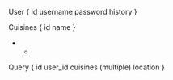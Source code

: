 
User {
    id
    username
    password
    history
}

Cuisines {
    id
    name
}
*  *

Query {
    id
    user_id
    cuisines (multiple)
    location
}